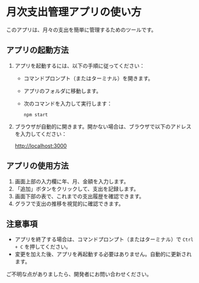 # 月次支出管理アプリの使い方

このアプリは、月々の支出を簡単に管理するためのツールです。

## アプリの起動方法

1. アプリを起動するには、以下の手順に従ってください：

   - コマンドプロンプト（またはターミナル）を開きます。
   - アプリのフォルダに移動します。
   - 次のコマンドを入力して実行します：

     ```
     npm start
     ```

2. ブラウザが自動的に開きます。開かない場合は、ブラウザで以下のアドレスを入力してください：

   [http://localhost:3000](http://localhost:3000)

## アプリの使用方法

1. 画面上部の入力欄に年、月、金額を入力します。
2. 「追加」ボタンをクリックして、支出を記録します。
3. 画面下部の表で、これまでの支出履歴を確認できます。
4. グラフで支出の推移を視覚的に確認できます。

## 注意事項

- アプリを終了する場合は、コマンドプロンプト（またはターミナル）で `Ctrl + C` を押してください。
- 変更を加えた後、アプリを再起動する必要はありません。自動的に更新されます。

ご不明な点がありましたら、開発者にお問い合わせください。
